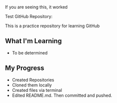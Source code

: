 If you are seeing this, it worked

Test GitHub Repository:

This is a practice repository for learning GitHub

## What I'm Learning
- To be determined

## My Progress
- Created Repositories
- Cloned them locally
- Created files via terminal
- Edited README.md. Then committed and pushed.